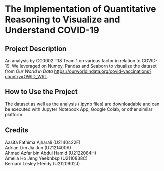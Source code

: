 # The Implementation of Quantitative Reasoning to Visualize and Understand COVID-19

## Project Description
An analysis by CC0002 T18 Team 1 on various factor in relation to COVID-19. We leveraged on Numpy, Pandas and Seaborn to visualize the dataset from <em>Our World in Data</em> https://ourworldindata.org/covid-vaccinations?country=OWID_WRL.

## How to Use the Project
The dataset as well as the analysis (.ipynb files) are downloadable and can be executed with Jupyter Notebook App, Google Colab, or other similar platform.

## Credits
Aasifa Fathima Ajharali     (U2140422F)<br>
Adrian Lim Jia Jun          (U2121400A)<br>
Ahmad Azfar bin Abdul Hamid (U2122084H)<br>
Amelia Ho Jeng Yee&nbsp     (U2110838C)<br>
Bernard Lesley Efendy       (U2120902J)<br>



